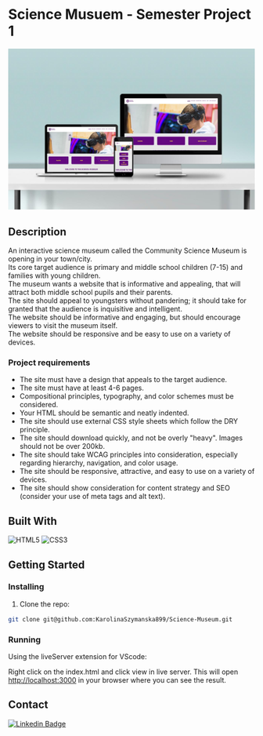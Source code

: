 # Science Musuem - Semester Project 1

<p align="center">
  <img src="./images/sciencemuseum.jpg" alt="Community science musuem homepage" />
</p>

## Description

An interactive science museum called the Community Science Museum is opening in your town/city. <br/>
Its core target audience is primary and middle school children (7-15) and families with young children. <br/>
The museum wants a website that is informative and appealing, that will attract both middle school pupils and their parents. <br/>
The site should appeal to youngsters without pandering; it should take for granted that the audience is inquisitive and intelligent. <br/>
The website should be informative and engaging, but should encourage viewers to visit the museum itself. <br/>
The website should be responsive and be easy to use on a variety of devices.

### Project requirements

- The site must have a design that appeals to the target audience.
- The site must have at least 4-6 pages.
- Compositional principles, typography, and color schemes must be considered.
- Your HTML should be semantic and neatly indented.
- The site should use external CSS style sheets which follow the DRY principle.
- The site should download quickly, and not be overly "heavy". Images should not be over 200kb.
- The site should take WCAG principles into consideration, especially regarding hierarchy, navigation, and color usage.
- The site should be responsive, attractive, and easy to use on a variety of devices.
- The site should show consideration for content strategy and SEO (consider your use of meta tags and alt text).

## Built With

![HTML5](https://img.shields.io/badge/-HTML5-white?style=for-the-badge&logo=html5)
![CSS3](https://img.shields.io/badge/-CSS3-white?style=for-the-badge&logo=css3&logoColor=264de4)

## Getting Started

### Installing

1. Clone the repo:

```bash
git clone git@github.com:KarolinaSzymanska899/Science-Museum.git
```

### Running

Using the liveServer extension for VScode:

Right click on the index.html and click view in live server. This will open [http://localhost:3000](http://localhost:3000) in your browser where you can see the result.

## Contact

[![Linkedin Badge](https://img.shields.io/badge/-KarolinaSzymanska-white?style=for-the-badge&logo=Linkedin&logoColor=0077b5&link=https://www.linkedin.com/in/karolina-szyma%C5%84ska-64b36089/)](https://www.linkedin.com/in/karolina-szyma%C5%84ska-64b36089/)
